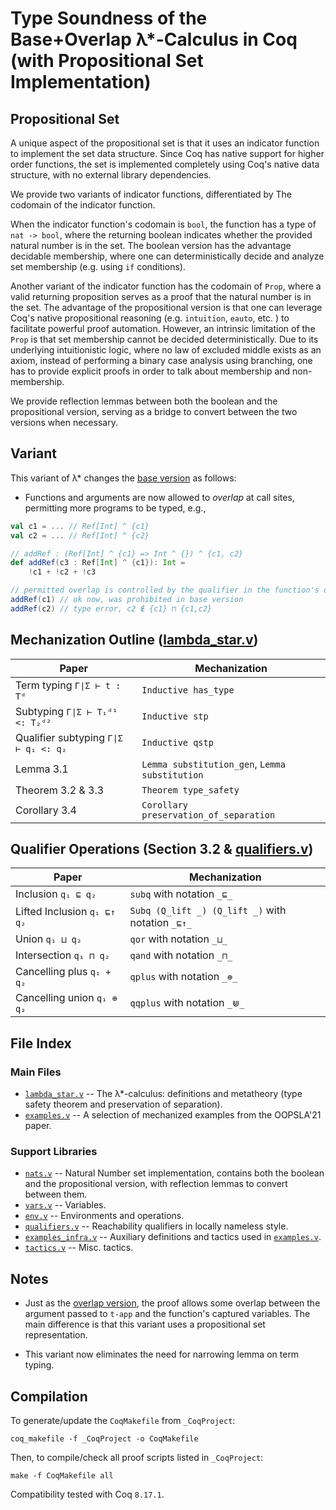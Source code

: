 # Type Soundness of the Base+Overlap λ*-Calculus in Coq (with Propositional Set Implementation)

## Propositional Set

A unique aspect of the propositional set is that it uses an indicator function
to implement the set data structure. Since Coq has native support for higher
order functions, the set is implemented completely using Coq's native data
structure, with no external library dependencies.

We provide two variants of indicator functions, differentiated by The codomain
of the indicator function.

When the indicator function's codomain is `bool`, the function has a type of
`nat -> bool`, where the returning boolean indicates whether the provided
natural number is in the set.  The boolean version has the advantage decidable
membership, where one can deterministically decide and analyze set membership
(e.g. using `if` conditions).

Another variant of the indicator function has the codomain of `Prop`, where a
valid returning proposition serves as a proof that the natural number is in the
set.  The advantage of the propositional version is that one can leverage Coq's
native propositional reasoning (e.g. `intuition`, `eauto`, etc. ) to facilitate
powerful proof automation. However, an intrinsic limitation of the `Prop` is
that set membership cannot be decided deterministically. Due to its underlying
intuitionistic logic, where no law of excluded middle exists as an axiom,
instead of performing a binary case analysis using branching, one has to
provide explicit proofs in order to talk about membership and non-membership.

We provide reflection lemmas between both the boolean and the propositional
version, serving as a bridge to convert between the two versions when
necessary.

## Variant

This variant of λ* changes the [base version](../lambda_star_base/) as follows:

* Functions and arguments are now allowed to _overlap_ at call sites, permitting more programs to be typed, e.g.,

```scala
val c1 = ... // Ref[Int] ^ {c1}
val c2 = ... // Ref[Int] ^ {c2}

// addRef : (Ref[Int] ^ {c1} => Int ^ {}) ^ {c1, c2}
def addRef(c3 : Ref[Int] ^ {c1}): Int =
    !c1 + !c2 + !c3

// permitted overlap is controlled by the qualifier in the function's domain:
addRef(c1) // ok now, was prohibited in base version
addRef(c2) // type error, c2 ∉ {c1} ⊓ {c1,c2}
```

## Mechanization Outline ([lambda_star.v](lambda_star.v))

| Paper                                | Mechanization                                  |
| -------                              | ---------------                                |
| Term typing `Γ∣Σ ⊢ t : Tᵈ`           | `Inductive has_type`                           |
| Subtyping `Γ∣Σ ⊢ T₁ᵈ¹ <: T₂ᵈ²`       | `Inductive stp`                                |
| Qualifier subtyping `Γ∣Σ ⊢ q₁ <: q₂` | `Inductive qstp`                               |
| Lemma 3.1                            | `Lemma substitution_gen`, `Lemma substitution` |
| Theorem 3.2 & 3.3                    | `Theorem type_safety`                          |
| Corollary 3.4                        | `Corollary preservation_of_separation`         |

## Qualifier Operations (Section 3.2 & [qualifiers.v](qualifiers.v))

| Paper                       | Mechanization                                     |
| -------                     | ---------------                                   |
| Inclusion `q₁ ⊑ q₂`         | `subq` with notation `_⊑_`                        |
| Lifted Inclusion `q₁ ⊑↑ q₂` | `Subq (Q_lift _) (Q_lift _)` with notation `_⊑↑_` |
| Union `q₁ ⊔ q₂`             | `qor` with notation `_⊔_`                         |
| Intersection `q₁ ⊓ q₂`      | `qand` with notation `_⊓_`                        |
| Cancelling plus `q₁ + q₂`   | `qplus` with notation `_⊕_`                       |
| Cancelling union `q₁ ⊕ q₂`  | `qqplus` with notation `_⋓_`                      |

## File Index

### Main Files

* [`lambda_star.v`](lambda_star.v) -- The λ*-calculus: definitions and metatheory (type safety theorem and preservation of separation).
* [`examples.v`](examples.v) -- A selection of mechanized examples from the OOPSLA'21 paper.

### Support Libraries
* [`nats.v`](nats.v) -- Natural Number set implementation, contains both the boolean and the propositional version, with reflection lemmas to convert between them.
* [`vars.v`](vars.v) -- Variables.
* [`env.v`](env.v) -- Environments and operations.
* [`qualifiers.v`](qualifiers.v) -- Reachability qualifiers in locally nameless style.
* [`examples_infra.v`](examples_infra.v) -- Auxiliary definitions and tactics used in [`examples.v`](examples.v).
* [`tactics.v`](tactics.v) -- Misc. tactics.

## Notes

* Just as the [overlap version](../lambda_star_overlap/), the proof allows some overlap between the argument passed to `t-app` and the function's captured variables. The main difference is that this variant uses a propositional set representation. 

* This variant now eliminates the need for narrowing lemma on term typing.

## Compilation

To generate/update the `CoqMakefile` from `_CoqProject`:

`coq_makefile -f _CoqProject -o CoqMakefile`

Then, to compile/check all proof scripts listed in `_CoqProject`:

`make -f CoqMakefile all`

Compatibility tested with Coq `8.17.1`.
